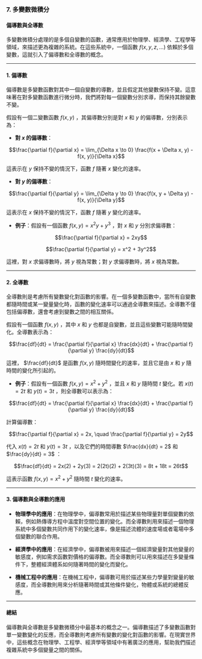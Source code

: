 ### **7. 多變數微積分**  
#### **偏導數與全導數**

多變數微積分處理的是多個自變數的函數，通常應用於物理學、經濟學、工程學等領域，來描述更為複雜的系統。在這些系統中，一個函數  $`f(x, y, z, \dots)`$  依賴於多個變數，這就引入了偏導數和全導數的概念。

---

#### **1. 偏導數**

偏導數是多變數函數對其中一個自變數的導數，並且假定其他變數保持不變。這意味著在對多變數函數進行微分時，我們將對每一個變數分別求導，而保持其餘變數不變。

假設有一個二變數函數  $`f(x, y)`$ ，其偏導數分別是對  $`x`$  和  $`y`$  的偏導數，分別表示為：

- **對  $`x`$  的偏導數**：


```math
\frac{\partial f}{\partial x} = \lim_{\Delta x \to 0} \frac{f(x + \Delta x, y) - f(x, y)}{\Delta x}
```


這表示在  $`y`$  保持不變的情況下，函數  $`f`$  隨著  $`x`$  變化的速率。

- **對  $`y`$  的偏導數**：


```math
\frac{\partial f}{\partial y} = \lim_{\Delta y \to 0} \frac{f(x, y + \Delta y) - f(x, y)}{\Delta y}
```


這表示在  $`x`$  保持不變的情況下，函數  $`f`$  隨著  $`y`$  變化的速率。

- **例子**：假設有一個函數  $`f(x, y) = x^2 y + y^3`$ ，對  $`x`$  和  $`y`$  分別求偏導數：


```math
\frac{\partial f}{\partial x} = 2xy
```


```math
\frac{\partial f}{\partial y} = x^2 + 3y^2
```


這裡，對  $`x`$  求偏導數時，將  $`y`$  視為常數；對  $`y`$  求偏導數時，將  $`x`$  視為常數。

---

#### **2. 全導數**

全導數則是考慮所有變數變化對函數的影響。在一個多變數函數中，當所有自變數都隨時間或某一變量變化時，函數的變化速率可以通過全導數來描述。全導數不僅包括偏導數，還會考慮到變數之間的相互關係。

假設有一個函數  $`f(x, y)`$ ，其中  $`x`$  和  $`y`$  也都是自變數，並且這些變數可能隨時間變化。全導數表示為：


```math
\frac{df}{dt} = \frac{\partial f}{\partial x} \frac{dx}{dt} + \frac{\partial f}{\partial y} \frac{dy}{dt}
```


這裡， $`\frac{df}{dt}`$  是函數  $`f(x, y)`$  隨時間變化的速率，並且它是由  $`x`$  和  $`y`$  隨時間的變化所引起的。

- **例子**：假設有一個函數  $`f(x, y) = x^2 + y^2`$ ，並且  $`x`$  和  $`y`$  隨時間  $`t`$  變化。若  $`x(t) = 2t`$  和  $`y(t) = 3t`$ ，則全導數可以表示為：


```math
\frac{df}{dt} = \frac{\partial f}{\partial x} \frac{dx}{dt} + \frac{\partial f}{\partial y} \frac{dy}{dt}
```


計算偏導數：


```math
\frac{\partial f}{\partial x} = 2x, \quad \frac{\partial f}{\partial y} = 2y
```


代入  $`x(t) = 2t`$  和  $`y(t) = 3t`$ ，以及它們的時間導數  $`\frac{dx}{dt} = 2`$  和  $`\frac{dy}{dt} = 3`$ ：


```math
\frac{df}{dt} = 2x(2) + 2y(3) = 2(2t)(2) + 2(3t)(3) = 8t + 18t = 26t
```


這表示函數  $`f(x, y) = x^2 + y^2`$  隨時間  $`t`$  變化的速率。

---

#### **3. 偏導數與全導數的應用**

- **物理學中的應用**：在物理學中，偏導數常用於描述某些物理量對單個變數的依賴，例如熱傳導方程中溫度對空間位置的變化。而全導數則用來描述一個物理系統中多個變數共同作用下的變化速率，像是描述流體的速度場或者電場中多個變數的聯合作用。

- **經濟學中的應用**：在經濟學中，偏導數被用來描述一個經濟變量對其他變量的敏感度，例如需求函數對價格的偏導數。而全導數則可以用來描述在多變量條件下，整體經濟體系如何隨著時間的變化而變化。

- **機械工程中的應用**：在機械工程中，偏導數可用於描述某些力學量對變量的敏感度，而全導數則用來分析隨著時間或其他條件變化，物體或系統的總體反應。

---

#### **總結**

偏導數與全導數是多變數微積分中最基本的概念之一。偏導數描述了多變數函數對單一變數變化的反應，而全導數則考慮所有變數的變化對函數的影響。在現實世界中，這些概念在物理學、工程學、經濟學等領域中有著廣泛的應用，幫助我們描述複雜系統中多個變量之間的關係。